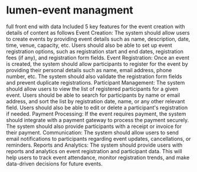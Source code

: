 # lumen-event managment
full front end with data
 Included 5 key features for the event creation with details of content as follows
Event Creation: The system should allow users to create events by providing event details such as name, description, date, time, venue, capacity, etc. 
                Users should also be able to set up event registration options, such as registration start and end dates, registration fees (if any), 
                and registration form fields.
Event Registration: Once an event is created, the system should allow participants to register for the event by providing their personal details such 
                    as name, email address, phone number, etc. The system should also validate the registration form fields and prevent duplicate registrations.
Participant Management: The system should allow users to view the list of registered participants for a given event. Users should be able to search for 
                        participants by name or email address, and sort the list by registration date, name, or any other relevant field. Users should also be able 
                        to edit or delete a participant's registration if needed.
Payment Processing: If the event requires payment, the system should integrate with a payment gateway to process the payment securely. 
                    The system should also provide participants with a receipt or invoice for their payment.
Communication: The system should allow users to send email notifications to participants regarding event updates, cancellations, or reminders.
Reports and Analytics: The system should provide users with reports and analytics on event registration and participant data.
                       This will help users to track event attendance, monitor registration trends, and make data-driven decisions for future events.
